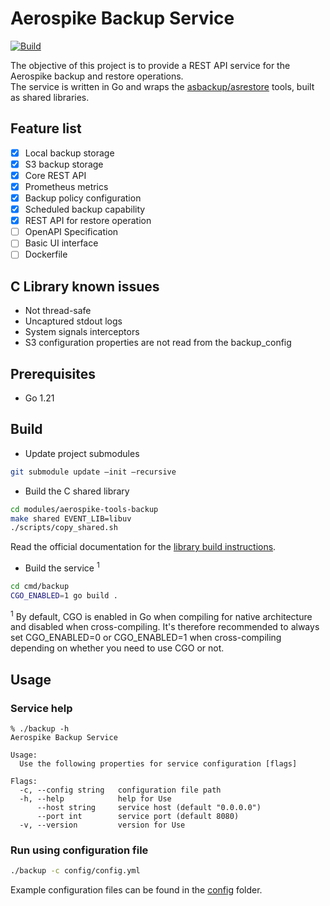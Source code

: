 # Aerospike Backup Service
[![Build](https://github.com/aerospike/aerospike-backup-service/actions/workflows/build.yml/badge.svg)](https://github.com/aerospike/aerospike-backup-service/actions/workflows/build.yml)

The objective of this project is to provide a REST API service for the Aerospike backup and restore operations.  
The service is written in Go and wraps the [asbackup/asrestore](https://github.com/aerospike/aerospike-tools-backup) 
tools, built as shared libraries.

## Feature list

- [x] Local backup storage
- [x] S3 backup storage
- [x] Core REST API
- [x] Prometheus metrics
- [x] Backup policy configuration
- [x] Scheduled backup capability
- [x] REST API for restore operation
- [ ] OpenAPI Specification
- [ ] Basic UI interface
- [ ] Dockerfile

## C Library known issues
* Not thread-safe
* Uncaptured stdout logs
* System signals interceptors
* S3 configuration properties are not read from the backup_config

## Prerequisites

* Go 1.21

## Build

* Update project submodules
```bash
git submodule update —init —recursive
```

* Build the C shared library
```bash
cd modules/aerospike-tools-backup
make shared EVENT_LIB=libuv
./scripts/copy_shared.sh
```
Read the official documentation for the [library build instructions](https://github.com/aerospike/aerospike-tools-backup#build-examples).

* Build the service <sup>1</sup>
```bash
cd cmd/backup
CGO_ENABLED=1 go build .
```
<sup>1</sup> By default, CGO is enabled in Go when compiling for native architecture and disabled when cross-compiling.
It's therefore recommended to always set CGO_ENABLED=0 or CGO_ENABLED=1 when cross-compiling depending on whether you need to use CGO or not.

## Usage

### Service help
```
% ./backup -h                  
Aerospike Backup Service

Usage:
  Use the following properties for service configuration [flags]

Flags:
  -c, --config string   configuration file path
  -h, --help            help for Use
      --host string     service host (default "0.0.0.0")
      --port int        service port (default 8080)
  -v, --version         version for Use
```

### Run using configuration file
```bash
./backup -c config/config.yml
```
Example configuration files can be found in the [config](./cmd/backup/config/) folder.
